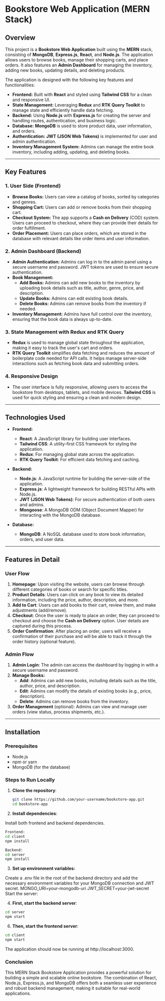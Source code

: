 # Bookstore Web Application (MERN Stack)

## Overview

This project is a **Bookstore Web Application** built using the **MERN** stack, consisting of **MongoDB**, **Express.js**, **React**, and **Node.js**. The application allows users to browse books, manage their shopping carts, and place orders. It also features an **Admin Dashboard** for managing the inventory, adding new books, updating details, and deleting products.

The application is designed with the following key features and functionalities:

- **Frontend:** Built with **React** and styled using **Tailwind CSS** for a clean and responsive UI.
- **State Management:** Leveraging **Redux** and **RTK Query Toolkit** to manage state and efficiently handle data fetching.
- **Backend:** Using **Node.js** with **Express.js** for creating the server and handling routes, authentication, and business logic.
- **Database:** **MongoDB** is used to store product data, user information, and orders.
- **Authentication:** **JWT (JSON Web Tokens)** is implemented for user and admin authentication.
- **Inventory Management System:** Admins can manage the entire book inventory, including adding, updating, and deleting books.

---

## Key Features

### 1. **User Side (Frontend)**

- **Browse Books:** Users can view a catalog of books, sorted by categories and genres.
- **Shopping Cart:** Users can add or remove books from their shopping cart.
- **Checkout System:** The app supports a **Cash on Delivery** (COD) system. Users can proceed to checkout, where they can provide their details for order fulfillment.
- **Order Placement:** Users can place orders, which are stored in the database with relevant details like order items and user information.

### 2. **Admin Dashboard (Backend)**

- **Admin Authentication:** Admins can log in to the admin panel using a secure username and password. JWT tokens are used to ensure secure authentication.
- **Book Management:**
  - **Add Books:** Admins can add new books to the inventory by uploading book details such as title, author, genre, price, and description.
  - **Update Books:** Admins can edit existing book details.
  - **Delete Books:** Admins can remove books from the inventory if needed.
- **Inventory Management:** Admins have full control over the inventory, ensuring that the book data is always up-to-date.

### 3. **State Management with Redux and RTK Query**

- **Redux** is used to manage global state throughout the application, making it easy to track the user's cart and orders.
- **RTK Query Toolkit** simplifies data fetching and reduces the amount of boilerplate code needed for API calls. It helps manage server-side interactions such as fetching book data and submitting orders.

### 4. **Responsive Design**

- The user interface is fully responsive, allowing users to access the bookstore from desktops, tablets, and mobile devices. **Tailwind CSS** is used for quick styling and ensuring a clean and modern design.

---

## Technologies Used

- **Frontend:**
  - **React**: A JavaScript library for building user interfaces.
  - **Tailwind CSS**: A utility-first CSS framework for styling the application.
  - **Redux**: For managing global state across the application.
  - **RTK Query Toolkit**: For efficient data fetching and caching.
  
- **Backend:**
  - **Node.js**: A JavaScript runtime for building the server-side of the application.
  - **Express.js**: A lightweight framework for building RESTful APIs with Node.js.
  - **JWT (JSON Web Tokens)**: For secure authentication of both users and admins.
  - **Mongoose**: A MongoDB ODM (Object Document Mapper) for interacting with the MongoDB database.

- **Database:**
  - **MongoDB**: A NoSQL database used to store book information, orders, and user data.

---

## Features in Detail

### User Flow

1. **Homepage**: Upon visiting the website, users can browse through different categories of books or search for specific titles.
2. **Product Details**: Users can click on any book to view its detailed information, including the price, author, description, and more.
3. **Add to Cart**: Users can add books to their cart, review them, and make adjustments (add/remove).
4. **Checkout**: Once the user is ready to place an order, they can proceed to checkout and choose the **Cash on Delivery** option. User details are captured during this process.
5. **Order Confirmation**: After placing an order, users will receive a confirmation of their purchase and will be able to track it through the order history (optional feature).

### Admin Flow

1. **Admin Login**: The admin can access the dashboard by logging in with a secure username and password.
2. **Manage Books:**
   - **Add**: Admins can add new books, including details such as the title, author, price, and description.
   - **Edit**: Admins can modify the details of existing books (e.g., price, description).
   - **Delete**: Admins can remove books from the inventory.
3. **Order Management** (optional): Admins can view and manage user orders (view status, process shipments, etc.).

---

## Installation

### Prerequisites

- Node.js
- npm or yarn
- MongoDB (for the database)

### Steps to Run Locally

1. **Clone the repository**:

   ```bash
   git clone https://github.com/your-username/bookstore-app.git
   cd bookstore-app
2. **Install dependencies**:

Install both frontend and backend dependencies.
   ```bash
  Frontend:
  cd client
  npm install

  Backend:
  cd server
  npm install
```

3.  **Set up environment variables:**

Create a .env file in the root of the backend directory and add the necessary environment variables for your MongoDB connection and JWT secret.
 MONGO_URI=your-mongodb-uri
 JWT_SECRET=your-jwt-secret
Start the server:

4. **First, start the backend server**:
 ```bash
cd server
npm start
```
6.  **Then, start the frontend server**:
```bash
cd client
npm start
```

The application should now be running at http://localhost:3000.

### **Conclusion**
This MERN Stack Bookstore Application provides a powerful solution for building a simple and scalable online bookstore. The combination of React, Node.js, Express.js, and MongoDB offers both a seamless user experience and robust backend management, making it suitable for real-world applications.
